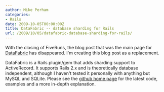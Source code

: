 ```yaml
---
author: Mike Perham
categories:
- Rails
date: 2009-10-05T00:00:00Z
title: DataFabric -- database sharding for Rails
url: /2009/10/05/datafabric-database-sharding-for-rails/
---
```


With the closing of FiveRuns, the blog post that was the main page for [DataFabric][1] has disappeared. I'm creating this blog post as a replacement.

DataFabric is a Rails plugin/gem that adds sharding support to ActiveRecord. It supports Rails 2.x and is theoretically database independent, although I haven't tested it personally with anything but MySQL and SQLite. Please see the [github home page][1] for the latest code, examples and a more in-depth explanation.

 [1]: http://github.com/mperham/data_fabric
